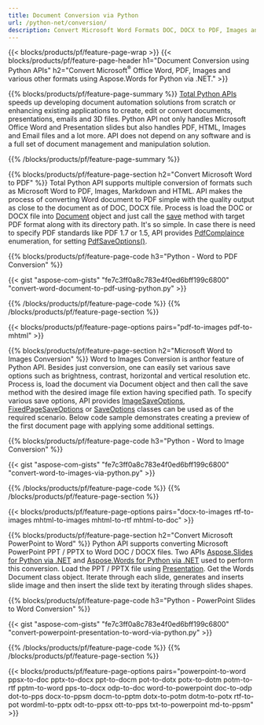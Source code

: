 ```yaml
---
title: Document Conversion via Python 
url: /python-net/conversion/
description: Convert Microsoft Word Formats DOC, DOCX to PDF, Images and more as well as Presentation Slides, Email Messages and 3D Images just few lines of Python code.
---
```


{{< blocks/products/pf/feature-page-wrap >}}
{{< blocks/products/pf/feature-page-header h1="Document Conversion using Python APIs" h2="Convert Microsoft<sup>&reg;</sup> Office Word, PDF, Images and various other formats using Aspose.Words for Python via .NET." >}}

{{% blocks/products/pf/feature-page-summary %}}
[Total Python APIs](https://products.aspose.com/total/python-net/) speeds up developing document automation solutions from scratch or enhancing existing applications to create, edit or convert documents, presentations, emails and 3D files. Python API not only handles Microsoft Office Word and Presentation slides but also handles PDF, HTML, Images and Email files and a lot more. API does not depend on any software and is a full set of document management and manipulation solution.

{{% /blocks/products/pf/feature-page-summary  %}}

{{% blocks/products/pf/feature-page-section  h2="Convert Microsoft Word to PDF" %}}
Total Python API supports multiple conversion of formats such as Microsoft Word to PDF, Images, Markdown and HTML. API makes the process of converting Word document to PDF simple with the quality output as close to the document as of DOC, DOCX file. Process is load the DOC or DOCX file into [Document](https://reference.aspose.com/words/python-net/aspose.words/document/) object and just call the [save](https://reference.aspose.com/words/python-net/aspose.words/document/save/) method with target PDF format along with its directory path. It's so simple. In case there is need to specify PDF standards like PDF 1.7 or 1.5, API provides [PdfComplaince](https://reference.aspose.com/words/python-net/aspose.words.saving/pdfcompliance/) enumeration, for setting [PdfSaveOptions()](https://reference.aspose.com/words/python-net/aspose.words.saving/pdfsaveoptions/). 

{{% blocks/products/pf/feature-page-code h3="Python - Word to PDF Conversion" %}}

{{< gist "aspose-com-gists" "fe7c3ff0a8c783e4f0ed6bff199c6800" "convert-word-document-to-pdf-using-python.py" >}}

{{% /blocks/products/pf/feature-page-code  %}}
{{% /blocks/products/pf/feature-page-section %}}

{{< blocks/products/pf/feature-page-options pairs="pdf-to-images pdf-to-mhtml" >}}

{{% blocks/products/pf/feature-page-section  h2="Microsoft Word to Images Conversion" %}}
Word to Images Conversion is anthor feature of Python API. Besides just conversion, one can easily set various save options such as brightness, contrast,  horizontal and vertical resolution etc. Process is, load the document via Document object and then call the save method with the desired image file extion having specified path. To specify various save options, API provides  [ImageSaveOptions](https://reference.aspose.com/words/python-net/aspose.words.saving/imagesaveoptions/), [FixedPageSaveOptions](https://reference.aspose.com/words/python-net/aspose.words.saving/fixedpagesaveoptions/) or [SaveOptions](https://reference.aspose.com/words/python-net/aspose.words.saving/saveoptions/) classes can be used as of the required scenario. Below code sample demonstrates creating a preview of the first document page with applying some additional settings.

{{% blocks/products/pf/feature-page-code h3="Python - Word to Image Conversion" %}}

{{< gist "aspose-com-gists" "fe7c3ff0a8c783e4f0ed6bff199c6800" "convert-word-to-images-via-python.py" >}}

{{% /blocks/products/pf/feature-page-code  %}}
{{% /blocks/products/pf/feature-page-section %}}

{{< blocks/products/pf/feature-page-options pairs="docx-to-images rtf-to-images mhtml-to-images mhtml-to-rtf mhtml-to-doc" >}}

{{% blocks/products/pf/feature-page-section  h2="Convert Microsoft PowerPoint to Word" %}}
Python API supports converting Microsoft PowerPoint PPT / PPTX to Word DOC / DOCX files. Two APIs [Aspose.Slides for Python via .NET](https://products.aspose.com/slides/python-net/) and [Aspose.Words for Python via .NET](https://products.aspose.com/words/python-net/) used to perform this conversion. Load the PPT / PPTX file using [Presentation](https://reference.aspose.com/slides/python-net/aspose.slides/presentation/). Get the Words Document class object. Iterate through each slide, generates and inserts slide image and then insert the slide text by iterating through slides shapes.

{{% blocks/products/pf/feature-page-code h3="Python - PowerPoint Slides to Word Conversion" %}}

{{< gist "aspose-com-gists" "fe7c3ff0a8c783e4f0ed6bff199c6800" "convert-powerpoint-presentation-to-word-via-python.py" >}}


{{% /blocks/products/pf/feature-page-code  %}}
{{% /blocks/products/pf/feature-page-section %}}

{{< blocks/products/pf/feature-page-options pairs="powerpoint-to-word ppsx-to-doc pptx-to-docx ppt-to-docm pot-to-dotx potx-to-dotm potm-to-rtf pptm-to-word pps-to-docx odp-to-doc word-to-powerpoint doc-to-odp dot-to-pps docx-to-ppsm docm-to-pptm dotx-to-potm dotm-to-potx rtf-to-pot wordml-to-pptx odt-to-ppsx ott-to-pps txt-to-powerpoint md-to-ppsm" >}}